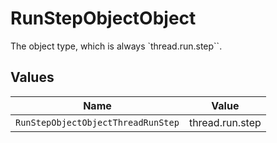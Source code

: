 # RunStepObjectObject

The object type, which is always `thread.run.step``.


## Values

| Name                               | Value                              |
| ---------------------------------- | ---------------------------------- |
| `RunStepObjectObjectThreadRunStep` | thread.run.step                    |